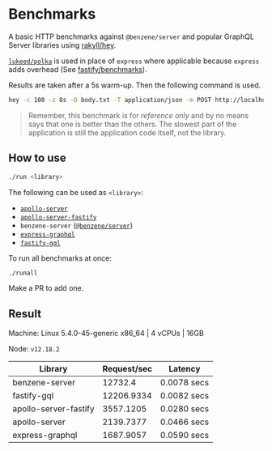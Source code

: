 # Benchmarks

A basic HTTP benchmarks against `@benzene/server` and popular GraphQL Server libraries using [rakyll/hey](https://github.com/rakyll/hey).

[`lukeed/polka`](https://github.com/lukeed/polka) is used in place of `express` where applicable because `express` adds overhead (See [fastify/benchmarks](https://github.com/fastify/benchmarks)).

Results are taken after a 5s warm-up. Then the following command is used.

```bash
hey -c 100 -z 8s -D body.txt -T application/json -m POST http://localhost:4000/graphql
``` 

> Remember, this benchmark is for *reference only* and by no means says that one is better than the others. The slowest part of the application is still the application code itself, not the library.

## How to use

```bash
./run <library>
```

The following can be used as `<library>`:

- [`apollo-server`](https://github.com/apollographql/apollo-server)
- [`apollo-server-fastify`](https://github.com/apollographql/apollo-server)
- `benzene-server` ([`@benzene/server`](https://github.com/hoangvvo/benzene/tree/main/packages/server))
- [`express-graphql`](https://github.com/graphql/express-graphql)
- [`fastify-gql`](https://github.com/mcollina/fastify-gql)

To run all benchmarks at once:

```bash
./runall
```

Make a PR to add one.

## Result

Machine: Linux 5.4.0-45-generic x86_64 | 4 vCPUs | 16GB

Node: `v12.18.2`

| Library | Request/sec | Latency |
| --- | --- | --- |
| benzene-server | 12732.4 | 0.0078 secs |
| fastify-gql | 12206.9334 | 0.0082 secs |
| apollo-server-fastify | 3557.1205 | 0.0280 secs |
| apollo-server | 2139.7377 | 0.0466 secs |
| express-graphql | 1687.9057 | 0.0590 secs |
